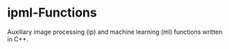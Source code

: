 # ipml-Functions
Auxiliary image processing (ip) and machine learning (ml) functions written in C++.
